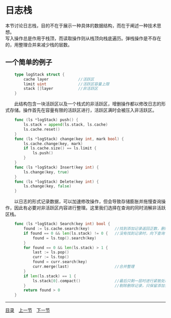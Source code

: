 # 日志栈
本节讨论日志栈，目的不在于展示一种具体的数据结构，而在于阐述一种技术思想。  
写入操作总是作用于栈顶，而读取操作则从栈顶向栈底遍历。弹栈操作是不存在的，用整理合并来减少栈的层数。

## 一个简单的例子
```go
    type logStack struct {
        cache layer             //活跃区
        limit uint              //活跃区容量上限
        stack []layer           //非活跃区
    }
```
　　此结构包含一块活跃区以及一个栈式的非活跃区，增删操作都以修改日志的形式存储。操作首先在容量有限的活跃区进行，活跃区满时会被压入非活跃区。
```go
    func (ls *logStack) push() {
        ls.stack = append(ls.stack, ls.cache)
        ls.cache.reset()
    }
    func (ls *logStack) change(key int, mark bool) {
        ls.cache.change(key, mark)
        if ls.cache.size() == ls.limit {
            ls.push()
        }
    }
    func (ls *logStack) Insert(key int) {
        ls.change(key, true)
    }
    func (ls *logStack) Delete(key int) {
        ls.change(key, false)
    }
```
　　以日志的形式记录数据，可以加速修改操作，但会导致存储膨胀并拖慢查询操作，因此有必要对非活跃区内容进行整理。这里我们选择在查询的同时消解非活跃区栈。
```go
    func (ls *logStack) Search(key int) bool {
        found := ls.cache.search(key)           //找到添加记录返回正数，删除记录返回负数
        if found == 0 && len(ls.stack) != 0 {   //没有找到记录时，向下查询
            found = ls.top().search(key)
        }
        for found == 0 && len(ls.stack) > 1 {
            last := ls.pop()
            curr := ls.top()
            found = curr.search(key)
            curr.merge(last)                    //合并整理
        }
        if len(ls.stack) == 1 {
            ls.stack[0].compact()               //最后只剩一层时进行紧致处理
        }                                       //剔除删除记录，只保留添加记录
        return found > 0
    }
```

---
[目录](../index.md)　[上一节](03-A.md)　[下一节](03.md)
